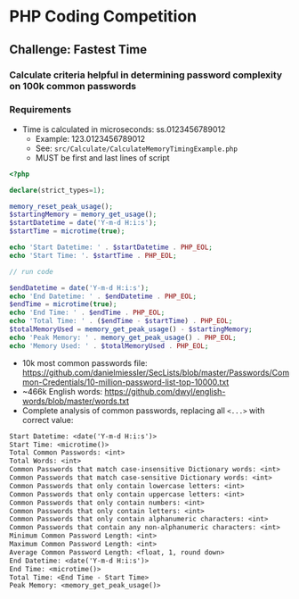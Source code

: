 # PHP Coding Competition

## Challenge: Fastest Time

### Calculate criteria helpful in determining password complexity on 100k common passwords

### Requirements
- Time is calculated in microseconds: ss.0123456789012
  - Example: 123.0123456789012
  - See: `src/Calculate/CalculateMemoryTimingExample.php`
  - MUST be first and last lines of script
```php
<?php

declare(strict_types=1);

memory_reset_peak_usage();
$startingMemory = memory_get_usage();
$startDatetime = date('Y-m-d H:i:s');
$startTime = microtime(true);

echo 'Start Datetime: ' . $startDatetime . PHP_EOL;
echo 'Start Time: '. $startTime . PHP_EOL;

// run code

$endDatetime = date('Y-m-d H:i:s');
echo 'End Datetime: ' . $endDatetime . PHP_EOL;
$endTime = microtime(true);
echo 'End Time: ' . $endTime . PHP_EOL;
echo 'Total Time: ' . ($endTime - $startTime) . PHP_EOL;
$totalMemoryUsed = memory_get_peak_usage() - $startingMemory;
echo 'Peak Memory: ' . memory_get_peak_usage() . PHP_EOL;
echo 'Memory Used: ' . $totalMemoryUsed . PHP_EOL;
```
- 10k most common passwords file: https://github.com/danielmiessler/SecLists/blob/master/Passwords/Common-Credentials/10-million-password-list-top-10000.txt
- ~466k English words: https://github.com/dwyl/english-words/blob/master/words.txt
- Complete analysis of common passwords, replacing all `<...>` with correct value:
```txt
Start Datetime: <date('Y-m-d H:i:s')>
Start Time: <microtime()>
Total Common Passwords: <int>
Total Words: <int>
Common Passwords that match case-insensitive Dictionary words: <int>
Common Passwords that match case-sensitive Dictionary words: <int>
Common Passwords that only contain lowercase letters: <int>
Common Passwords that only contain uppercase letters: <int>
Common Passwords that only contain numbers: <int>
Common Passwords that only contain letters: <int>
Common Passwords that only contain alphanumeric characters: <int>
Common Passwords that contain any non-alphanumeric characters: <int>
Minimum Common Password Length: <int>
Maximum Common Password Length: <int>
Average Common Password Length: <float, 1, round down>
End Datetime: <date('Y-m-d H:i:s')>
End Time: <microtime()>
Total Time: <End Time - Start Time>
Peak Memory: <memory_get_peak_usage()>
```